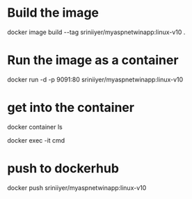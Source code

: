 # Build the image 

docker image build --tag sriniiyer/myaspnetwinapp:linux-v10 .

# Run the image as a container

docker run -d -p 9091:80 sriniiyer/myaspnetwinapp:linux-v10


# get into the container


docker container ls

docker exec -it <containerid> cmd

# push to dockerhub

docker push sriniiyer/myaspnetwinapp:linux-v10


